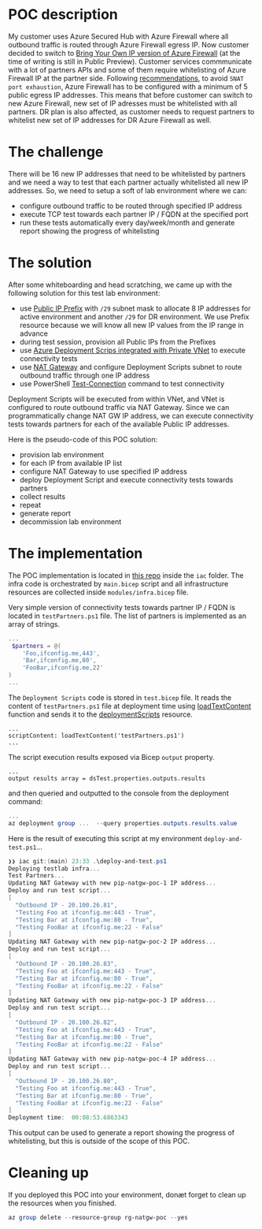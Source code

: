 # POC description

My customer uses Azure Secured Hub with Azure Firewall where all outbound traffic is routed through Azure Firewall egress IP. 
Now customer decided to switch to [Bring Your Own IP version of Azure Firewall](https://learn.microsoft.com/en-us/azure/firewall/secured-hub-customer-public-ip) (at the time of writing is still in Public Preview). Customer services commmunicate with a lot of partners APIs and some of them require whitelisting of Azure Firewall IP at the partner side. 
Following [recommendations](https://learn.microsoft.com/en-us/azure/firewall/firewall-known-issues), to avoid `SNAT port exhaustion`, Azure Firewall has to be configured with a minimum of 5 public egress IP addresses. This means that before customer can switch to new Azure Firewall, new set of IP adresses must be whitelisted with all partners. DR plan is also affected, as customer needs to request partners to whitelist new set of IP addresses for DR Azure Firewall as well. 

# The challenge

There will be 16 new IP addresses that need to be whitelisted by partners and we need a way to test that each partner actually whitelisted all new IP addresses. So, we need to setup a soft of lab environment where we can:
- configure outbound traffic to be routed through specified IP address
- execute TCP test towards each partner IP / FQDN at the specified port
- run these tests automatically every day/week/month and generate report showing the progress of whitelisting

# The solution

After some whiteboarding and head scratching, we came up with the following solution for this test lab environment:

 - use [Public IP Prefix](https://learn.microsoft.com/en-us/azure/virtual-network/ip-services/public-ip-address-prefix) with `/29` subnet mask to allocate 8 IP addresses for active environment and another `/29` for DR environment. We use Prefix resource because we will know all new IP values from the IP range in advance
 - during test session, provision all Public IPs from the Prefixes
 - use [Azure Deployment Scrips integrated with Private VNet](https://learn.microsoft.com/en-us/azure/azure-resource-manager/bicep/deployment-script-vnet) to execute connectivity tests
 - use [NAT Gateway](https://learn.microsoft.com/en-us/azure/nat-gateway/nat-overview) and configure Deployment Scripts subnet to route outbound traffic through one IP address
 - use PowerShell [Test-Connection](https://learn.microsoft.com/en-us/powershell/module/microsoft.powershell.management/test-connection?view=powershell-7.5) command to test connectivity
 
 Deployment Scripts will be executed from within VNet, and VNet is configured to route outbound traffic via NAT Gateway. Since we can programmatically change NAT GW IP address, we can execute connectivity tests towards partners for each of the available Public IP addresses.

Here is the pseudo-code of this POC solution:

- provision lab environment 
- for each IP from available IP list
 - configure NAT Gateway to use specified IP address
 - deploy Deployment Script and execute connectivity tests towards partners
 - collect results
 - repeat 
- generate report 
- decommission lab environment

# The implementation

The POC implementation is located in [this repo](https://github.com/iac-oslo/natgw-poc) inside the `iac` folder. The infra code is orchestrated by `main.bicep` script and all infrastructure resources are collected inside `modules/infra.bicep` file. 

Very simple version of connectivity tests towards partner IP / FQDN is located in `testPartners.ps1` file. The list of partners is implemented as an array of strings. 

```powershell
...
 $partners = @(
    'Foo,ifconfig.me,443',
    'Bar,ifconfig.me,80',
    'FooBar,ifconfig.me,22'
)
...
```
The `Deployment Scripts` code is stored in `test.bicep` file. It reads the content of `testPartners.ps1` file at deployment time using [loadTextContent](https://learn.microsoft.com/en-us/azure/azure-resource-manager/bicep/bicep-functions-files#loadtextcontent) function and sends it to the [deploymentScripts](https://learn.microsoft.com/en-us/azure/templates/microsoft.resources/deploymentscripts?pivots=deployment-language-bicep) resource. 

```bicep
...
scriptContent: loadTextContent('testPartners.ps1')
...
```

The script execution results exposed via Bicep `output` property.

```bicep
...
output results array = dsTest.properties.outputs.results
```

and then queried and outputted to the console from the deployment command:

```powershell
...
az deployment group ...  --query properties.outputs.results.value
```

Here is the result of executing this script at my environment `deploy-and-test.ps1`... 

```powershell
❯❯ iac git:(main) 23:33 .\deploy-and-test.ps1
Deploying testlab infra...
Test Partners...
Updating NAT Gateway with new pip-natgw-poc-1 IP address...
Deploy and run test script...
[
  "Outbound IP - 20.100.26.81",
  "Testing Foo at ifconfig.me:443 - True",
  "Testing Bar at ifconfig.me:80 - True",
  "Testing FooBar at ifconfig.me:22 - False"
]
Updating NAT Gateway with new pip-natgw-poc-2 IP address...
Deploy and run test script...
[
  "Outbound IP - 20.100.26.83",
  "Testing Foo at ifconfig.me:443 - True",
  "Testing Bar at ifconfig.me:80 - True",
  "Testing FooBar at ifconfig.me:22 - False"
]
Updating NAT Gateway with new pip-natgw-poc-3 IP address...
Deploy and run test script...
[
  "Outbound IP - 20.100.26.82",
  "Testing Foo at ifconfig.me:443 - True",
  "Testing Bar at ifconfig.me:80 - True",
  "Testing FooBar at ifconfig.me:22 - False"
]
Updating NAT Gateway with new pip-natgw-poc-4 IP address...
Deploy and run test script...
[
  "Outbound IP - 20.100.26.80",
  "Testing Foo at ifconfig.me:443 - True",
  "Testing Bar at ifconfig.me:80 - True",
  "Testing FooBar at ifconfig.me:22 - False"
]
Deployment time:  00:08:53.6863343
```

This output can be used to generate a report showing the progress of whitelisting, but this is outside of the scope of this POC.

# Cleaning up

If you deployed this POC into your environment, donæt forget to clean up the resources when you finished.

```powershell
az group delete --resource-group rg-natgw-poc --yes
```


